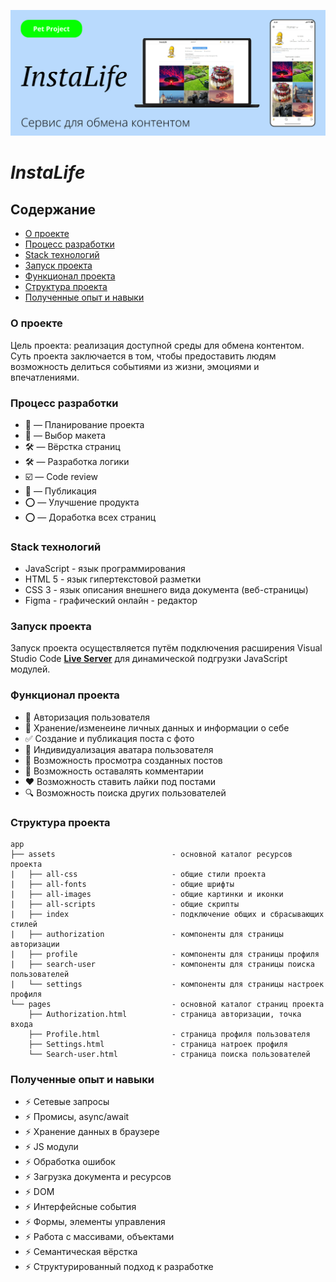 <p align="center">
  <img src="/assets/all-images/Covers/Top-cover.svg" alt="Project-logo" title="InstaLife" width="800px">
</p>

# *InstaLife*

## Содержание

* [О проекте](#about)
* [Процесс разработки](#process)
* [Staсk технологий](#stack)
* [Запуск проекта](#launch)
* [Функционал проекта](#functionality)
* [Структура проекта](#structure)
* [Полученные опыт и навыки](#experience)

<a name="about"></a>
### О проекте
Цель проекта: реализация доступной среды для обмена контентом. Суть проекта заключается в том, чтобы предоставить людям возможность делиться событиями из жизни, эмоциями и впечатлениями.

<a name="process"></a>
### Процесс разработки
* 📌 — Планирование проекта
* 📌 — Выбор макета
* 🛠 — Вёрстка страниц
* 🛠 — Разработка логики
* ☑️ — Code review
* 🚀 — Публикация
* ⭕ — Улучшение продукта
* ⭕ — Доработка всех страниц

<a name="stack"></a>
### Staсk технологий
* JavaScript - язык программирования
* HTML 5 - язык гипертекстовой разметки
* CSS 3 - язык описания внешнего вида документа (веб-страницы)
* Figma - графический онлайн - редактор

<a name="launch"></a>
### Запуск проекта
Запуск проекта осуществляется путём подключения расширения Visual Studio Code **[Live Server](https://marketplace.visualstudio.com/items?itemName=ritwickdey.LiveServer)** для динамической подгрузки JavaScript модулей.

<a name="functionality"></a>
### Функционал проекта
- 🔐 Авторизация пользователя
- 🔏 Хранение/изменеине личных данных и информации о себе
- ✅ Создание и публикация поста с фото
- 🙂 Индивидуализация аватара пользователя
- 👀 Возможность просмотра созданных постов
- 💬 Возможность оставалять комментарии 
- ❤️ Возможность ставить лайки под постами
- 🔍 Возможность поиска других пользователей

<a name="structure"></a>
### Структура проекта
```
app
├── assets                          - основной каталог ресурсов проекта
|   ├── all-css                     - общие стили проекта
|   ├── all-fonts                   - общие шрифты
|   ├── all-images                  - общие картинки и иконки
|   ├── all-scripts                 - общие скрипты
|   ├── index                       - подключение общих и сбрасывающих стилей
|   ├── authorization               - компоненты для страницы авторизации
|   ├── profile                     - компоненты для страницы профиля
|   ├── search-user                 - компоненты для страницы поиска пользователей
|   └── settings                    - компоненты для страницы настроек профиля
└── pages                           - основной каталог страниц проекта
    ├── Authorization.html          - страница авторизации, точка входа
    ├── Profile.html                - страница профиля пользователя
    ├── Settings.html               - страница натроек профиля
    └── Search-user.html            - страница поиска пользователей                     
```

<a name="experience"></a>
### Полученные опыт и навыки
- ⚡️ Сетевые запросы
- ⚡️ Промисы, async/await
- ⚡️ Хранение данных в браузере
- ⚡️ JS модули
- ⚡️ Обработка ошибок
- ⚡️ Загрузка документа и ресурсов
- ⚡️ DOM
- ⚡️ Интерфейсные события
- ⚡️ Формы, элементы управления
- ⚡️ Работа с массивами, объектами
- ⚡️ Семантическая вёрстка
- ⚡️ Структурированный подход к разработке